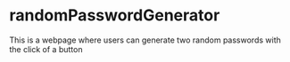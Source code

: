 # randomPasswordGenerator
This is a webpage where users can generate two random passwords with the click of a button 
